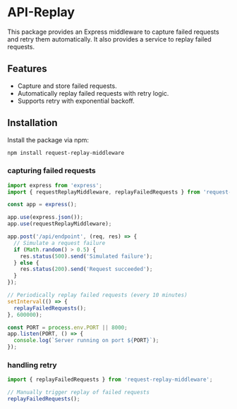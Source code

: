 # API-Replay 

This package provides an Express middleware to capture failed requests and retry them automatically. It also provides a service to replay failed requests.

## Features

- Capture and store failed requests.
- Automatically replay failed requests with retry logic.
- Supports retry with exponential backoff.

## Installation

Install the package via npm:

```bash
npm install request-replay-middleware
```
### capturing failed requests
``` javascript
import express from 'express';
import { requestReplayMiddleware, replayFailedRequests } from 'request-replay-middleware';

const app = express();

app.use(express.json());
app.use(requestReplayMiddleware);

app.post('/api/endpoint', (req, res) => {
  // Simulate a request failure
  if (Math.random() > 0.5) {
    res.status(500).send('Simulated failure');
  } else {
    res.status(200).send('Request succeeded');
  }
});

// Periodically replay failed requests (every 10 minutes)
setInterval(() => {
  replayFailedRequests();
}, 600000);

const PORT = process.env.PORT || 8000;
app.listen(PORT, () => {
  console.log(`Server running on port ${PORT}`);
});

```
### handling retry
``` javascript
import { replayFailedRequests } from 'request-replay-middleware';

// Manually trigger replay of failed requests
replayFailedRequests();

```

